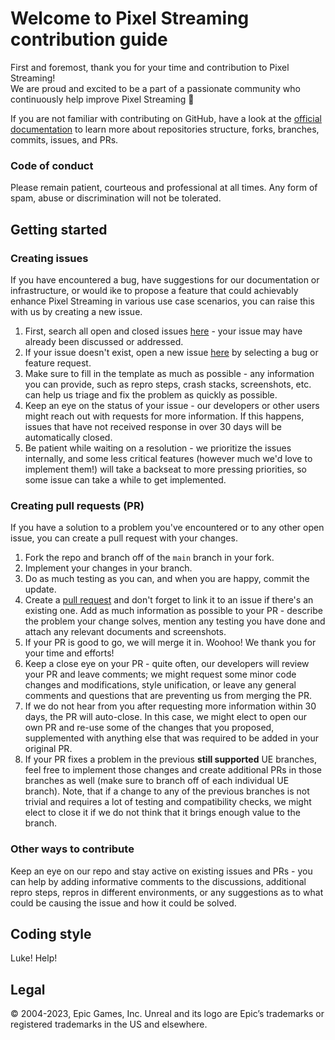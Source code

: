 # Welcome to Pixel Streaming contribution guide

First and foremost, thank you for your time and contribution to Pixel Streaming!<br/> We are proud and excited to be a part of a passionate community who continuously help improve Pixel Streaming 🎉

If you are not familiar with contributing on GitHub, have a look at the [official documentation](https://docs.github.com/get-started) to learn more about repositories structure, forks, branches, commits, issues, and PRs.

### Code of conduct

Please remain patient, courteous and professional at all times. Any form of spam, abuse or discrimination will not be tolerated.

## Getting started

### Creating issues

If you have encountered a bug, have suggestions for our documentation or infrastructure, or would ike to propose a feature that could achievably enhance Pixel Streaming in various use case scenarios, you can raise this with us by creating a new issue.
1. First, search all open and closed issues [here](https://github.com/EpicGames/PixelStreamingInfrastructure/issues?q=is%3Aissue+) - your issue may have already been discussed or addressed.
2. If your issue doesn't exist, open a new issue [here](https://github.com/EpicGames/PixelStreamingInfrastructure/issues/new/choose) by selecting a bug or feature request.
3. Make sure to fill in the template as much as possible - any information you can provide, such as repro steps, crash stacks, screenshots, etc. can help us triage and fix the problem as quickly as possible.
4. Keep an eye on the status of your issue - our developers or other users might reach out with requests for more information. If this happens, issues that have not received response in over 30 days will be automatically closed.
5. Be patient while waiting on a resolution - we prioritize the issues internally, and some less critical features (however much we'd love to implement them!) will take a backseat to more pressing priorities, so some issue can take a while to get implemented.

### Creating pull requests (PR)

If you have a solution to a problem you've encountered or to any other open issue, you can create a pull request with your changes.
1. Fork the repo and branch off of the `main` branch in your fork.
2. Implement your changes in your branch.
3. Do as much testing as you can, and when you are happy, commit the update.
4. Create a [pull request](https://github.com/EpicGames/PixelStreamingInfrastructure/pulls) and don't forget to link it to an issue if there's an existing one. Add as much information as possible to your PR - describe the problem your change solves, mention any testing you have done and attach any relevant documents and screenshots.
5. If your PR is good to go, we will merge it in. Woohoo! We thank you for your time and efforts!
6. Keep a close eye on your PR - quite often, our developers will review your PR and leave comments; we might request some minor code changes and modifications, style unification, or leave any general comments and questions that are preventing us from merging the PR.
7. If we do not hear from you after requesting more information within 30 days, the PR will auto-close. In this case, we might elect to open our own PR and re-use some of the changes that you proposed, supplemented with anything else that was required to be added in your original PR.
8. If your PR fixes a problem in the previous **still supported** UE branches, feel free to implement those changes and create additional PRs in those branches as well (make sure to branch off of each individual UE branch). Note, that if a change to any of the previous branches is not trivial and requires a lot of testing and compatibility checks, we might elect to close it if we do not think that it brings enough value to the branch.

### Other ways to contribute

Keep an eye on our repo and stay active on existing issues and PRs - you can help by adding informative comments to the discussions, additional repro steps, repros in different environments, or any suggestions as to what could be causing the issue and how it could be solved.

## Coding style

Luke! Help!

## Legal

© 2004-2023, Epic Games, Inc. Unreal and its logo are Epic’s trademarks or registered trademarks in the US and elsewhere.
